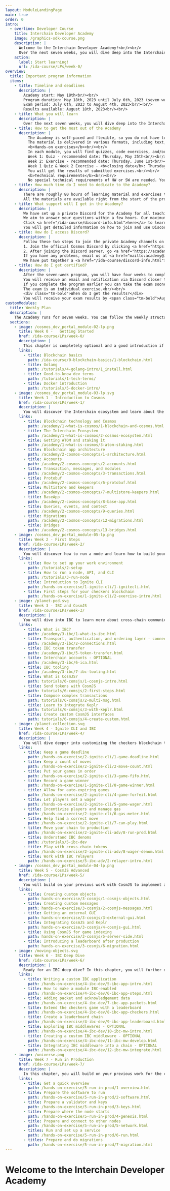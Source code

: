 ```yaml
---
layout: ModuleLandingPage
main: true
order: 0
intro:
  - overline: Developer Course
    title: Interchain Developer Academy
    image: /graphics-sdk-course.png
    description: |
      Welcome to the Interchain Developer Academy!<br/><br/>
      Over the next seven weeks, you will dive deep into the Interchain Ecosystem. Let's get started!
    action:
      label: Start learning!
      url: /ida-course/LPs/week-0/
overview:
  title: Important program information
  items:
    - title: Timeline and deadlines
      description: |
        Academy start: May 18th<br/><br/>
        Program duration: May 18th, 2023 until July 6th, 2023 (seven weeks)<br/><br/>
        Exam period: July 6th, 2023 to August 4th, 2023<br/><br/>
        Results available: August 18th, 2023<br/><br/>
    - title: What you will learn
      description: |
        Over the next seven weeks, you will dive deep into the Interchain Ecosystem, starting with a high-level introduction to familiarize yourself with the main concepts. Next, you will put theory into practice by learning how to initiate and build an application-specific blockchain using the Cosmos SDK; how to use the Ignite CLI to scaffold modules for your blockchain; and how to connect a chain with other chains using the Inter-Blockchain Communication Protocol. You will learn how to build frontend and backend applications using CosmJS, operate nodes and validate on a Cosmos blockchain, and run a relaying infrastructure between IBC-connected chains.
    - title: How to get the most out of the Academy
      description: |
          The Academy is self-paced and flexible, so you do not have to be online at particular times. You can follow the weekly plan or go through the learning material at your own pace. We recommend allocating about 10 to 15 hours a week to get through all the material.<br/><br/>
          The material is delivered in various formats, including text, images, videos, quizzes, and exercises. There is plenty of additional material embedded in the content to deepen your understanding of particular concepts. And if you want even more, ask your tutors and expert instructors, who will point you in the right direction!<br/><br/>
          <b>Hands-on exercises</b><br/><br/>
          In each module, you will find quizzes, code exercises, and/or code examples. In the first two weeks, you can find a quiz (end of Week 1) and an exercise (end of Week 2). It does not matter if you pass the quiz or exercise - think of these as opportunities to practice and demonstrate your engagement with the program. Both will remain open until the launch of the final exam, we do recommend taking them as soon as you finish Week 1 and 2.<br/><br/>
          Week 1: Quiz - recommended date: Thursday, May 25th<br/><br/>
          Week 2: Exercise - recommended date: Thursday, June 1st<br/><br/>
          Week 1 Quiz & Week 2 Exercise - <b>closing date</b>: Thursday, July 7th<br/><br/>
          You will get the results of submitted exercises.<br/><br/>
          <b>Technical requirements</b><br/><br/>
          No special technical requirements of HW or SW are needed. You need a computer with at least 8 GB RAM and 4 GB free hard disk space.
    - title: How much time do I need to dedicate to the Academy?
      description: |
        There are roughly 80 hours of learning material and exercises to work through. In addition, you need to plan for about 20 hours to complete the final exam. In our experience, participants who allocate about 10 to 15 hours of work per week tend to get the most out of the program and perform best. However, learning styles are different, so work at a pace that suits you!<br/><br/>
        All the materials are available right from the start of the program.
    - title: What support will I get in the Academy? 
      description: |
        We have set up a private Discord for the Academy for all teaching and ongoing communication. You can reach out to your instructors anytime for support. We encourage you to proactively collaborate with other participants in your cohort and with your instructors. Ask questions, request feedback, and seek help if you are stuck! That way, you will get the most out of the Academy.<br/><br/>
        We aim to answer your questions within a few hours. Our maximum response time is 24 hours. Main support hours are on weekdays between 6 AM UTC and 4 PM UTC. We do not provide support during the weekends.<br/><br/>
        Click <a href="/ida-course/discord-info.html">here</a> to learn how to join and use Discord.<br/><br/>
        You will get detailed information on how to join and use Discord via email.
    - title: How do I access Discord?
      description: |
        Follow these two steps to join the private Academy channels on Discord:<br/><br/>
        1. Join the official Cosmos Discord by clicking <a href="https://discord.gg/cosmosnetwork">here</a>.Follow the verification process. It is straightforward but if you need guidance, read <a href="https://medium.com/@alicemeowuk/cosmos-developers-discord-access-7c15951cc839">this article</a>.<br/><br/>
        2. After joining the Discord server, go <a href="https://academy.interchain.io/onboarding/?token=%7B$b9_uuid%7D">here</a> and enter your Discord ID. You will automatically be added to the Discord area for participants called "Interchain Developer Academy".<br/><br/>
        If you have any problems, email us at <a href="mailto:academy@interchain.io">academy@interchain.io</a>.<br/><br/>
        We have put together a <a href="/ida-course/discord-info.html">quick guide</a> explaining how to best communicate on Discord.
    - title: How do I get certified?
      description: |
        After the seven-week program, you will have four weeks to complete a Final Exam - a combination of quizzes and a code project. The exam will be open from <b>July 6th, 2023</b> and you have to complete it by <b>August 4th, 2023</b>.<br/><br/>
        You will receive an email and notification via Discord closer to the date.<br/><br/>
        If you complete the program earlier you can take the exam sooner. The earliest you can take the exam is from the fourth week of the program.<br/><br/>
        The exam is an individual exercise.<br/><br/>
        <div class="tm-bold">When do I get the results?</div>
        You will receive your exam results by <span class="tm-bold">August 18th</span>.
customModules:
  title: Weekly Plan
  description: |
    The Academy runs for seven weeks. You can follow the weekly structure or decide to go your individual path - just make sure to be ready for the Final Exam at the end of the program.
  sections:
    - image: /cosmos_dev_portal_module-02-lp.png
      title: Week 0 -   Getting Started
      href: /ida-course/LPs/week-0/
      description: |
        This chapter is completely optional and a good introduction if you are new to blockchain technology or need a refresher on Golang and a short overview of dev terms you will encounter when working with Cosmos:
      links: 
        - title: Blockchain basics
          path: /ida-course/0-blockchain-basics/1-blockchain.html
        - title: Golang
          path: /tutorials/4-golang-intro/1_install.html
        - title: Good-to-know dev terms
          path: /tutorials/1-tech-terms/
        - title: Docker introduction
          path: /tutorials/5-docker-intro/
    - image: /cosmos_dev_portal_module-03-lp.svg
      title: Week 1 - Introduction to Cosmos
      href: /ida-course/LPs/week-1/
      description: |
        You will discover the Interchain ecosystem and learn about the main concepts of the Cosmos SDK, from its Tendermint consensus to learning how keys, accounts, and transactions relate to each other. Dive into:
      links: 
        - title: Blockchain technology and Cosmos
          path: /academy/1-what-is-cosmos/1-blockchain-and-cosmos.html
        - title: The Interchain Ecosystem
          path: /academy/1-what-is-cosmos/2-cosmos-ecosystem.html
        - title: Getting ATOM and staking it
          path: /academy/1-what-is-cosmos/3-atom-staking.html
        - title: Blockchain app architecture
          path: /academy/2-cosmos-concepts/1-architecture.html
        - title: Accounts
          path: /academy/2-cosmos-concepts/2-accounts.html
        - title: Transaction, messages, and modules
          path: /academy/2-cosmos-concepts/3-transactions.html
        - title: Protobuf
          path: /academy/2-cosmos-concepts/6-protobuf.html
        - title: Multistore and keepers
          path: /academy/2-cosmos-concepts/7-multistore-keepers.html
        - title: BaseApp
          path: /academy/2-cosmos-concepts/8-base-app.html
        - title: Queries, events, and context
          path: /academy/2-cosmos-concepts/9-queries.html
        - title: Migrations
          path: /academy/2-cosmos-concepts/12-migrations.html
        - title: Bridges
          path: /academy/2-cosmos-concepts/13-bridges.html
    - image: /cosmos_dev_portal_module-05-lp.png
      title: Week 2 - First Steps
      href: /ida-course/LPs/week-2/
      description: |
        You will discover how to run a node and learn how to build your own chain by following the example implementation of a checkers blockchain:
      links: 
        - title: How to set up your work environment
          path: /tutorials/2-setup
        - title: How to run a node, API, and CLI
          path: /tutorials/3-run-node
        - title: Introduction to Ignite CLI
          path: /hands-on-exercise/1-ignite-cli/1-ignitecli.html
        - title: First steps for your checkers blockchain
          path: /hands-on-exercise/1-ignite-cli/2-exercise-intro.html
    - image: /planet-pod.svg
      title: Week 3 - IBC and CosmJS
      href: /ida-course/LPs/week-3/
      description: |
        You will dive into IBC to learn more about cross-chain communication and take a look at how to use CosmJS for your chain:
      links: 
        - title: What is IBC?
          path: /academy/3-ibc/1-what-is-ibc.html
        - title: Transport, authentication, and ordering layer - connections, channels, and clients - OPTIONAL
          path: /academy/3-ibc/2-connections.html
        - title: IBC token transfer
          path: /academy/3-ibc/5-token-transfer.html
        - title: Interchain accounts - OPTIONAL
          path: /academy/3-ibc/6-ica.html
        - title: IBC tooling
          path: /academy/3-ibc/7-ibc-tooling.html
        - title: What is CosmJS?
          path: tutorials/6-comsjs/1-cosmjs-intro.html
        - title: Send tokens with CosmJS
          path: tutorials/6-comsjs/2-first-steps.html
        - title: Compose complex transactions
          path: tutorials/6-comsjs/2-multi-msg.html
        - title: Learn to integrate Keplr
          path: tutorials/6-comsjs/3-with-keplr.html
        - title: Create custom CosmJS interfaces
          path: tutorials/6-comsjs/4-create-custom.html
    - image: /planet-collection.svg
      title: Week 4 - Ignite CLI and IBC
      href: /ida-course/LPs/week-4/
      description: |
        You will dive deeper into customizing the checkers blockchain to make your game more interesting and unique with Ignite, while also testing  and expanding your IBC knowledge to:
      links: 
        - title: Keep a game deadline
          path: /hands-on-exercise/2-ignite-cli/1-game-deadline.html
        - title: Keep a count of moves
          path: /hands-on-exercise/2-ignite-cli/2-move-count.html
        - title: Put your games in order
          path: /hands-on-exercise/2-ignite-cli/3-game-fifo.html
        - title: Record a game winner
          path: /hands-on-exercise/1-ignite-cli/8-game-winner.html
        - title: Allow for auto-expiring games
          path: /hands-on-exercise/2-ignite-cli/4-game-forfeit.html
        - title: Let players set a wager
          path: /hands-on-exercise/2-ignite-cli/5-game-wager.html
        - title: Incentivize players and manage gas
          path: /hands-on-exercise/2-ignite-cli/6-gas-meter.html
        - title: Help find a correct move
          path: /hands-on-exercise/2-ignite-cli/7-can-play.html
        - title: Move your chain to production
          path: /hands-on-exercise/2-ignite-cli-adv/8-run-prod.html
        - title: Understand IBC denoms
          path: /tutorials/5-ibc-dev
        - title: Play with cross-chain tokens
          path: /hands-on-exercise/2-ignite-cli-adv/8-wager-denom.html
        - title: Work with IBC relayers
          path: /hands-on-exercise/5-ibc-adv/2-relayer-intro.html
    - image: /cosmos_dev_portal_module-04-lp.png
      title: Week 5 - CosmJS Advanced
      href: /ida-course/LPs/week-5/
      description: |
        You will build on your previous work with CosmJS to implement a sound game GUI and a backend script that improves the user experience by:
      links: 
        - title: Creating custom objects
          path: hands-on-exercise/3-cosmjs/1-cosmjs-objects.html
        - title: Creating custom messages
          path: hands-on-exercise/3-cosmjs/2-cosmjs-messages.html
        - title: Getting an external GUI
          path: hands-on-exercise/3-cosmjs/3-external-gui.html
        - title: Integrating CosmJS and Keplr
          path: hands-on-exercise/3-cosmjs/4-cosmjs-gui.html
        - title: Using CosmJS for game indexing
          path: hands-on-exercise/3-cosmjs/5-server-side.html
        - title: Introducing a leaderboard after production
          path: hands-on-exercise/3-cosmjs/6-migration.html
    - image: /moving-objects.svg
      title: Week 6 - IBC Deep Dive
      href: /ida-course/LPs/week-6/
      description: |
        Ready for an IBC deep dive? In this chapter, you will further deepen your knowledge of IBC by looking into:
      links: 
        - title: Writing a custom IBC application
          path: /hands-on-exercise/4-ibc-dev/5-ibc-app-intro.html
        - title: How to make a module IBC-enabled
          path: /hands-on-exercise/4-ibc-dev/6-ibc-app-steps.html
        - title: Adding packet and acknowledgement data
          path: /hands-on-exercise/4-ibc-dev/7-ibc-app-packets.html
        - title: Extend the checkers game with a leaderboard
          path: /hands-on-exercise/4-ibc-dev/8-ibc-app-checkers.html
        - title: Create a leaderboard chain
          path: /hands-on-exercise/4-ibc-dev/9-ibc-app-leaderboard.html
        - title: Exploring IBC middlewares - OPTIONAL
          path: /hands-on-exercise/4-ibc-dev/10-ibc-mw-intro.html
        - title: Creating a custom IBC middleware - OPTIONAL
          path: /hands-on-exercise/4-ibc-dev/11-ibc-mw-develop.html
        - title: Integrating IBC middleware into a chain - OPTIONAL
          path: /hands-on-exercise/4-ibc-dev/12-ibc-mw-integrate.html
    - image: /universe.png
      title: Week 7 - Run in Production
      href: /ida-course/LPs/week-7/
      description: |
        In this chapter, you will build on your previous work for the checkers blockchain to adapt your blockchain to the demands of running in production:
      links: 
        - title: Get a quick overview
          path: /hands-on-exercise/5-run-in-prod/1-overview.html
        - title: Prepare the software to run
          path: /hands-on-exercise/5-run-in-prod/2-software.html
        - title: Prepare a validator and keys
          path: /hands-on-exercise/5-run-in-prod/3-keys.html
        - title: Prepare where the node starts
          path: /hands-on-exercise/5-run-in-prod/4-genesis.html
        - title: Prepare and connect to other nodes
          path: /hands-on-exercise/5-run-in-prod/5-network.html
        - titles: Run and set up a service
          path: /hands-on-exercise/5-run-in-prod/6-run.html
        - titles: Prepare and do migrations
          path: /hands-on-exercise/5-run-in-prod/7-migration.html
---
```


# Welcome to the Interchain Developer Academy
